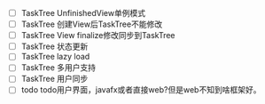 - [ ] TaskTree UnfinishedView单例模式
- [ ] TaskTree 创建View后TaskTree不能修改
- [ ] TaskTree View finalize修改同步到TaskTree
- [ ] TaskTree 状态更新
- [ ] TaskTree lazy load
- [ ] TaskTree 多用户支持
- [ ] TaskTree 用户同步
- [ ] todo todo用户界面，javafx或者直接web?但是web不知到啥框架好。